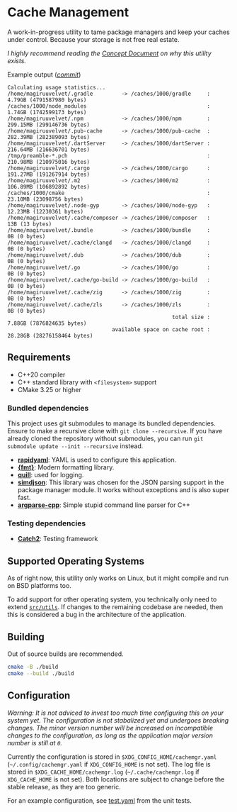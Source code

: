 # Cache Management

A work-in-progress utility to tame package managers and keep your caches under control.
Because your storage is not free real estate.

*I highly recommend reading the [Concept Document](./CONCEPT.md) on why this utility exists.*

Example output ([*commit*](https://github.com/magiruuvelvet/cache-management/commit/ec156a06cb2ee1a4ff5a8d221e010154e072bb82))

```
Calculating usage statistics...
/home/magiruuvelvet/.gradle         -> /caches/1000/gradle     :   4.79GB (4791587980 bytes)
/caches/1000/node_modules                                      :   1.74GB (1742599173 bytes)
/home/magiruuvelvet/.npm            -> /caches/1000/npm        : 299.15MB (299146736 bytes)
/home/magiruuvelvet/.pub-cache      -> /caches/1000/pub-cache  : 282.39MB (282389093 bytes)
/home/magiruuvelvet/.dartServer     -> /caches/1000/dartServer : 216.64MB (216636701 bytes)
/tmp/preamble-*.pch                                            : 210.98MB (210975016 bytes)
/home/magiruuvelvet/.cargo          -> /caches/1000/cargo      : 191.27MB (191267914 bytes)
/home/magiruuvelvet/.m2             -> /caches/1000/m2         : 106.89MB (106892892 bytes)
/caches/1000/cmake                                             :  23.10MB (23098756 bytes)
/home/magiruuvelvet/.node-gyp       -> /caches/1000/node-gyp   :  12.23MB (12230361 bytes)
/home/magiruuvelvet/.cache/composer -> /caches/1000/composer   :      13B (13 bytes)
/home/magiruuvelvet/.bundle         -> /caches/1000/bundle     :       0B (0 bytes)
/home/magiruuvelvet/.cache/clangd   -> /caches/1000/clangd     :       0B (0 bytes)
/home/magiruuvelvet/.dub            -> /caches/1000/dub        :       0B (0 bytes)
/home/magiruuvelvet/.go             -> /caches/1000/go         :       0B (0 bytes)
/home/magiruuvelvet/.cache/go-build -> /caches/1000/go-build   :       0B (0 bytes)
/home/magiruuvelvet/.cache/zig      -> /caches/1000/zig        :       0B (0 bytes)
/home/magiruuvelvet/.cache/zls      -> /caches/1000/zls        :       0B (0 bytes)
                                                    total size :   7.88GB (7876824635 bytes)
                                 available space on cache root :  28.28GB (28276158464 bytes)
```

## Requirements

- C++20 compiler
- C++ standard library with `<filesystem>` support
- CMake 3.25 or higher

### Bundled dependencies

This project uses git submodules to manage its bundled dependencies.
Ensure to make a recursive clone with `git clone --recursive`.
If you have already cloned the repository without submodules, you can run `git submodule update --init --recursive` instead.

 - **[rapidyaml](https://github.com/biojppm/rapidyaml)**: YAML is used to configure this application.
 - **[{fmt}](https://github.com/fmtlib/fmt)**: Modern formatting library.
 - **[quill](https://github.com/odygrd/quill)**: used for logging.
 - **[simdjson](https://github.com/simdjson/simdjson)**: This library was chosen for the JSON parsing support in the package manager module. It works without exceptions and is also super fast.
 - **[argparse-cpp](https://github.com/magiruuvelvet/argparse-cpp)**: Simple stupid command line parser for C++

### Testing dependencies

 - **[Catch2](https://github.com/catchorg/Catch2)**: Testing framework

## Supported Operating Systems

As of right now, this utility only works on Linux, but it might compile and run on BSD platforms too.

To add support for other operating system, you technically only need to extend [`src/utils`](./src/utils).
If changes to the remaining codebase are needed, then this is considered a bug in the architecture of the application.

## Building

Out of source builds are recommended.

```sh
cmake -B ./build
cmake --build ./build
```

## Configuration

*Warning: It is not adviced to invest too much time configuring this on your system yet.*
*The configuration is not stabalized yet and undergoes breaking changes.*
*The minor version number will be increased on incompatible changes to the configuration,*
*as long as the application major version number is still at `0`.*

Currently the configuration is stored in `$XDG_CONFIG_HOME/cachemgr.yaml`
(`~/.config/cachemgr.yaml` if `XDG_CONFIG_HOME` is not set).
The log file is stored in `$XDG_CACHE_HOME/cachemgr.log`
(`~/.cache/cachemgr.log` if `XDG_CACHE_HOME` is not set).
Both locations are subject to change before the stable release, as they
are too generic.

For an example configuration, see [test.yaml](./test/assets/test.yaml) from the unit tests.
